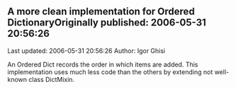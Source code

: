 ## A more clean implementation for Ordered DictionaryOriginally published: 2006-05-31 20:56:26 
Last updated: 2006-05-31 20:56:26 
Author: Igor Ghisi 
 
An Ordered Dict records the order in which items are added. This implementation uses much less code than the others by extending not well-known class DictMixin.